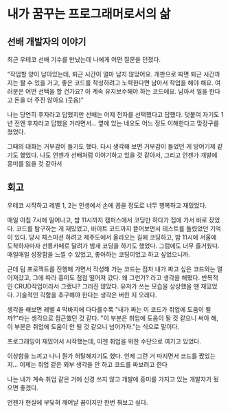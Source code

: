 # 내가 꿈꾸는 프로그래머로서의 삶

## 선배 개발자의 이야기

최근 우테코 선배 기수를 만났는데 나에게 어떤 질문을 던졌다.

"작업할 양이 남아있는데, 퇴근 시간이 얼마 남지 않았어요.
개판으로 짜면 퇴근 시간까지는 짤 수 있을 거고, 좋은 코드를 작성하려고 노력한다면 남아서 작업을 해야 해요.
여러분은 어떤 선택을 할 건가요? 아 계속 유지보수해야 하는 코드에요. 남아서 일을 한다고 돈을 더 주진 않아요 (웃음)"

나는 당연히 후자라고 답했지만 선배는 어제 전자를 선택했다고 답했다. 덧붙여 자기도 1년 전엔 후자라고 답했을 거라면서...
옆에 있는 네오도 어느 정도 이해한다고 맞장구를 쳤었다.

그때의 대화는 거부감이 들기도 했다. 다시 생각해 보면 거부감이 들었던 게 방어기제 같기도 했었다.
나도 언젠가 선배처럼 이야기하고 있을 것 같아서, 그리고 언젠가 개발에 흥미를 잃을 것 같아서

## 회고

우테코 시작하고 레벨 1, 2는 인생에서 손에 꼽을 정도로 너무 행복하고 재밌었다.

매일 아침 7시에 일어나고, 밤 11시까지 캠퍼스에서 코딩만 하다가 집에 가서 바로 잤었다.
코드를 탐구하는 게 재밌었고, 바이트 코드까지 뜯어보면서 테스트를 돌렸었던 기억이 있다.
당시 체스미션 하려고 제주도에서 올라오는 길에 코딩하고, 밤 11시에 서울에 도착하자마자 선릉카페로 달려가 밤새 코딩을 하기도 했었다.
그럼에도 너무 즐거웠다. 매일매일 성장함을 느낄 수 있었고, 좋아하는 코딩이었고 하고 싶었으니까.

근데 팀 프로젝트를 진행해 가면서 작성해 가는 코드는 점차 내가 짜고 싶은 코드와는 멀어져갔고,
그에 따라 흥미도 점점 떨어져 갔다. 왜 그런가? 라고 생각을 해봤다.
반복적인 CRUD작업이라서 그랬나? 그러진 않았다. 유저가 쓰는 모습을 상상했을 땐 재밌었다.
기술적인 긱함을 추구해야 한다는 생각은 버린 지 오래다.

생각을 해보면 레벨 4 막바지에 다다를수록 "내가 짜는 이 코드가 취업에 도움이 될까?"라는 생각으로 접근했던 것 같다.
"이 부분은 취업에 도움이 될 것 같으니 써야 해, 이 부분은 취업에 도움이 안 될 것 같으니 넘어가자."는 식으로 말이다.

프로그래밍이 재밌어서 시작했는데, 이젠 취업을 위한 수단으로 여기고 있었다.

이상함을 느끼고 나니 뭔가 허탈해지기도 했다. 언제 그런 거 따지면서 코드를 짰었는지...
이제는 취업 같은 외부 생각을 안 하고 코드를 짜보려고 한다

나는 내가 계속 취업 같은 거에 신경 쓰지 않고 개발에 흥미를 가지고 있는 개발자가 됬으면 좋겠다.

언젠가 현실에 부딪혀 깨어날 꿈이지만 한번 꿔보고 싶다.
